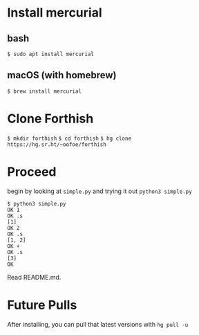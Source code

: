 # Install mercurial
## bash
`$ sudo apt install mercurial`
## macOS (with homebrew)
`$ brew install mercurial`
# Clone Forthish
`$ mkdir forthish`
`$ cd forthish`
`$ hg clone https://hg.sr.ht/~oofoe/forthish`

# Proceed
begin by looking at `simple.py` and trying it out
`python3 simple.py`
```
$ python3 simple.py 
OK 1
OK .s
[1]
OK 2
OK .s
[1, 2]
OK +
OK .s
[3]
OK
```
Read README.md.

# Future Pulls
After installing, you can pull that latest versions with
`hg pull -u`
